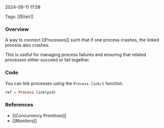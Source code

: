 

2024-09-11 17:58

Tags: [[Elixir]]

### Overview
A way to connect [[Processes]] such that if one process crashes, the linked process also crashes.

This is useful for managing process failures and ensuring that related processes either succeed or fail together.

### Code
You can link processes using the `Process.link/1` function.

```elixir
ref = Process.link(pid)
```

### References
- [[Concurrency Primitives]]
- [[Monitors]]

